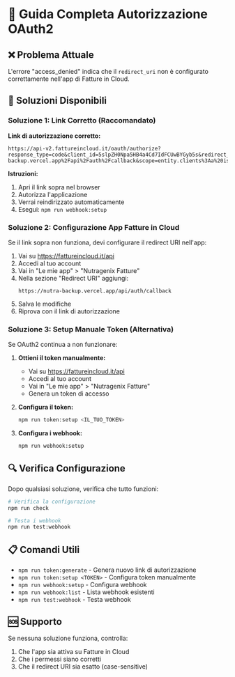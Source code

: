 # 🔐 Guida Completa Autorizzazione OAuth2

## ❌ Problema Attuale
L'errore "access_denied" indica che il `redirect_uri` non è configurato correttamente nell'app di Fatture in Cloud.

## 🔧 Soluzioni Disponibili

### Soluzione 1: Link Corretto (Raccomandato)

**Link di autorizzazione corretto:**
```
https://api-v2.fattureincloud.it/oauth/authorize?response_type=code&client_id=5slpZH0Npa5HB4a4Cd7IdFCUwBYGyb5s&redirect_uri=https%3A%2F%2Fnutra-backup.vercel.app%2Fapi%2Fauth%2Fcallback&scope=entity.clients%3Aa%20issued_documents.receipts%3Aa&state=bee6f0a22149955efe46854fb53d755e
```

**Istruzioni:**
1. Apri il link sopra nel browser
2. Autorizza l'applicazione
3. Verrai reindirizzato automaticamente
4. Esegui: `npm run webhook:setup`

### Soluzione 2: Configurazione App Fatture in Cloud

Se il link sopra non funziona, devi configurare il redirect URI nell'app:

1. Vai su https://fattureincloud.it/api
2. Accedi al tuo account
3. Vai in "Le mie app" > "Nutragenix Fatture"
4. Nella sezione "Redirect URI" aggiungi:
   ```
   https://nutra-backup.vercel.app/api/auth/callback
   ```
5. Salva le modifiche
6. Riprova con il link di autorizzazione

### Soluzione 3: Setup Manuale Token (Alternativa)

Se OAuth2 continua a non funzionare:

1. **Ottieni il token manualmente:**
   - Vai su https://fattureincloud.it/api
   - Accedi al tuo account
   - Vai in "Le mie app" > "Nutragenix Fatture"
   - Genera un token di accesso

2. **Configura il token:**
   ```bash
   npm run token:setup <IL_TUO_TOKEN>
   ```

3. **Configura i webhook:**
   ```bash
   npm run webhook:setup
   ```

## 🔍 Verifica Configurazione

Dopo qualsiasi soluzione, verifica che tutto funzioni:

```bash
# Verifica la configurazione
npm run check

# Testa i webhook
npm run test:webhook
```

## 📋 Comandi Utili

- `npm run token:generate` - Genera nuovo link di autorizzazione
- `npm run token:setup <TOKEN>` - Configura token manualmente
- `npm run webhook:setup` - Configura webhook
- `npm run webhook:list` - Lista webhook esistenti
- `npm run test:webhook` - Testa webhook

## 🆘 Supporto

Se nessuna soluzione funziona, controlla:
1. Che l'app sia attiva su Fatture in Cloud
2. Che i permessi siano corretti
3. Che il redirect URI sia esatto (case-sensitive)